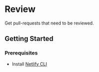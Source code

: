 # Review

Get pull-requests that need to be reviewed.

## Getting Started

### Prerequisites

- Install [Netlify CLI](https://docs.netlify.com/cli/get-started/#installation)
